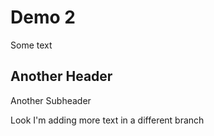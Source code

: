# Demo 2

Some text

## Another Header
Another Subheader

Look I'm adding more text in a different branch